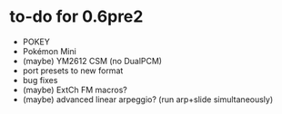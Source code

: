 # to-do for 0.6pre2

- POKEY
- Pokémon Mini
- (maybe) YM2612 CSM (no DualPCM)
- port presets to new format
- bug fixes
- (maybe) ExtCh FM macros?
- (maybe) advanced linear arpeggio? (run arp+slide simultaneously)
